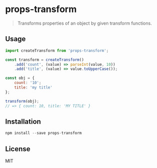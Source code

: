 # props-transform

> Transforms properties of an object by given transform functions.

## Usage

```js
import createTransform from 'props-transform';

const transform = createTransform()
    .add('count', (value) => parseInt(value, 10))
    .add('title', (value) => value.toUpperCase());

const obj = {
    count: '10';
    title: 'my title'
};

transform(obj);
// => { count: 10, title: 'MY TITLE' }
```

## Installation

```js
npm install --save props-transform
```

## License

MIT
